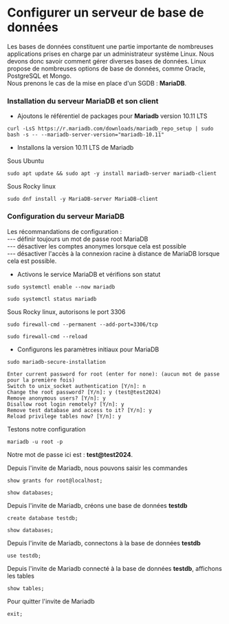 # Configurer un serveur de base de données

Les bases de données constituent une partie importante de nombreuses applications prises en charge par un administrateur système Linux. Nous devons donc savoir comment gérer diverses bases de données. Linux propose de nombreuses options de base de données, comme Oracle, PostgreSQL et Mongo. <br>
Nous prenons le cas de la mise en place d'un SGDB : **MariaDB**.

### Installation du serveur MariaDB et son client 

- Ajoutons le référentiel de packages pour **Mariadb** version 10.11 LTS

```
curl -LsS https://r.mariadb.com/downloads/mariadb_repo_setup | sudo bash -s -- --mariadb-server-version="mariadb-10.11"
```

- Installons la version 10.11 LTS de Mariadb

Sous Ubuntu

```
sudo apt update && sudo apt -y install mariadb-server mariadb-client
```

Sous Rocky linux

```
sudo dnf install -y MariaDB-server MariaDB-client
```

### Configuration du serveur MariaDB

Les récommandations de configuration : <br>
--- définir toujours un mot de passe root MariaDB <br>
--- désactiver les comptes anonymes lorsque cela est possible <br>
--- désactiver l'accès à la connexion racine à distance de MariaDB lorsque cela est possible.

- Activons le service MariaDB et vérifions son statut

```
sudo systemctl enable --now mariadb
```

```
sudo systemctl status mariadb
```

Sous Rocky linux, autorisons le port 3306

```
sudo firewall-cmd --permanent --add-port=3306/tcp
```

```
sudo firewall-cmd --reload
```

- Configurons les paramètres initiaux pour MariaDB

```
sudo mariadb-secure-installation
```

```
Enter current password for root (enter for none): (aucun mot de passe pour la première fois)
Switch to unix_socket authentication [Y/n]: n
Change the root password? [Y/n]: y (test@test2024)
Remove anonymous users? [Y/n]: y
Disallow root login remotely? [Y/n]: y
Remove test database and access to it? [Y/n]: y
Reload privilege tables now? [Y/n]: y
```

Testons notre configuration

```
mariadb -u root -p
```

Notre mot de passe ici est : **test@test2024**.

Depuis l'invite de Mariadb, nous pouvons saisir les commandes

```
show grants for root@localhost;
```

```
show databases;
```

Depuis l'invite de Mariadb, créons une base de données **testdb**

```
create database testdb;
```

```
show databases;
```

Depuis l'invite de Mariadb, connectons à la base de données **testdb**

```
use testdb;
```

Depuis l'invite de Mariadb connecté à la base de données **testdb**, affichons les tables

```
show tables;
```

Pour quitter l'invite de Mariadb

```
exit;
```